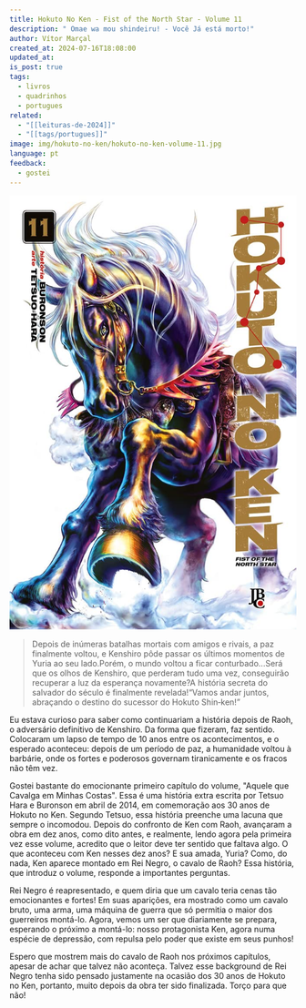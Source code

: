 ```yaml
---
title: Hokuto No Ken - Fist of the North Star - Volume 11
description: " Omae wa mou shindeiru! - Você Já está morto!"
author: Vítor Marçal
created_at: 2024-07-16T18:08:00
updated_at: 
is_post: true
tags:
  - livros
  - quadrinhos
  - portugues
related:
  - "[[leituras-de-2024]]"
  - "[[tags/portugues]]"
image: img/hokuto-no-ken/hokuto-no-ken-volume-11.jpg
language: pt
feedback:
  - gostei
---
```


![hokuto-no-ken-volume-11](img/hokuto-no-ken/hokuto-no-ken-volume-11.jpg)

> Depois de inúmeras batalhas mortais com amigos e rivais, a paz finalmente voltou, e Kenshiro pôde passar os últimos momentos de Yuria ao seu lado.Porém, o mundo voltou a ficar conturbado...Será que os olhos de Kenshiro, que perderam tudo uma vez, conseguirão recuperar a luz da esperança novamente?A história secreta do salvador do século é finalmente revelada!“Vamos andar juntos, abraçando o destino do sucessor do Hokuto Shin‑ken!”

Eu estava curioso para saber como continuariam a história depois de Raoh, o adversário definitivo de Kenshiro. Da forma que fizeram, faz sentido. Colocaram um lapso de tempo de 10 anos entre os acontecimentos, e o esperado aconteceu: depois de um período de paz, a humanidade voltou à barbárie, onde os fortes e poderosos governam tiranicamente e os fracos não têm vez.

Gostei bastante do emocionante primeiro capítulo do volume, "Aquele que Cavalga em Minhas Costas". Essa é uma história extra escrita por Tetsuo Hara e Buronson em abril de 2014, em comemoração aos 30 anos de Hokuto no Ken. Segundo Tetsuo, essa história preenche uma lacuna que sempre o incomodou. Depois do confronto de Ken com Raoh, avançaram a obra em dez anos, como dito antes, e realmente, lendo agora pela primeira vez esse volume, acredito que o leitor deve ter sentido que faltava algo. O que aconteceu com Ken nesses dez anos? E sua amada, Yuria? Como, do nada, Ken aparece montado em Rei Negro, o cavalo de Raoh? Essa história, que introduz o volume, responde a importantes perguntas.

Rei Negro é reapresentado, e quem diria que um cavalo teria cenas tão emocionantes e fortes! Em suas aparições, era mostrado como um cavalo bruto, uma arma, uma máquina de guerra que só permitia o maior dos guerreiros montá-lo. Agora, vemos um ser que diariamente se prepara, esperando o próximo a montá-lo: nosso protagonista Ken, agora numa espécie de depressão, com repulsa pelo poder que existe em seus punhos!

Espero que mostrem mais do cavalo de Raoh nos próximos capítulos, apesar de achar que talvez não aconteça. Talvez esse background de Rei Negro tenha sido pensado justamente na ocasião dos 30 anos de Hokuto no Ken, portanto, muito depois da obra ter sido finalizada. Torço para que não!
